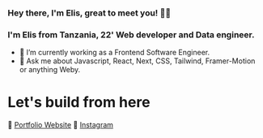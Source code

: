 ### Hey there, I'm Elis, great to meet you! 👋🏻
### I'm Elis from Tanzania, 22' Web developer and Data engineer.

- 🔭 I’m currently working as a Frontend Software Engineer.
- 💬 Ask me about Javascript, React, Next, CSS, Tailwind, Framer-Motion or anything Weby.

# Let's build from here

🔗 [Portfolio Website](https://wa.me/255760659831)   🔗 [Instagram](https://www.instagram.com/?utm_source=pwa_homescreen&__pwa=1)
